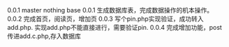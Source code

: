 0.0.1 master
nothing
	base
		0.0.1
		生成数据库表，完成数据操作的机本操作。
		0.0.2
		完成首页，阅读页，增加页
		0.0.3
		写个pin.php实现验证，成功转入add.php.
		实现add.php不能直接进行，需要验证pin.
		0.0.4
		完成增加功能，post传进add.c.php,存入数据库